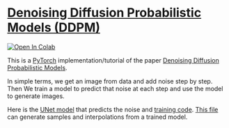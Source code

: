# [Denoising Diffusion Probabilistic Models (DDPM)](https://nn.labml.ai/diffusion/ddpm/index.html)

[![Open In Colab](https://colab.research.google.com/assets/colab-badge.svg)](https://colab.research.google.com/github/labmlai/annotated_deep_learning_paper_implementations/blob/master/labml_nn/diffusion/ddpm/experiment.ipynb)

This is a [PyTorch](https://pytorch.org) implementation/tutorial of the paper
[Denoising Diffusion Probabilistic Models](https://arxiv.org/abs/2006.11239).

In simple terms, we get an image from data and add noise step by step.
Then We train a model to predict that noise at each step and use the model to
generate images.

Here is the [UNet model](https://nn.labml.ai/diffusion/ddpm/unet.html) that predicts the noise and
[training code](https://nn.labml.ai/diffusion/ddpm/experiment.html).
[This file](https://nn.labml.ai/diffusion/ddpm/evaluate.html) can generate samples and interpolations
from a trained model.
